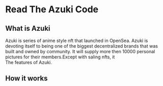 # Read The Azuki Code									
## What is Azuki
Azuki is series of anime style nft that launched in OpenSea. Azuki is devoting itself to being one of the biggest decentralized brands that was built and owned by community. It will supply more then 10000 personal pictures for their members.Except with saling nfts, it  
The features of Azuki.
## How it works
